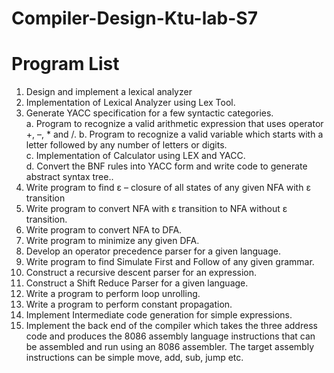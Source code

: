 # Compiler-Design-Ktu-lab-S7
# Program List
 1.	Design and implement a lexical analyzer			 		 	
2.	Implementation of Lexical Analyzer using Lex Tool.	                         
3.	Generate YACC specification for a few syntactic categories. 		 
a.	Program to recognize a valid arithmetic expression that uses operator +, –, * and /. 
b.	Program to recognize a valid variable which starts with a letter followed by any number of letters or digits. 	
c.	Implementation of Calculator using LEX and YACC.	
d.	Convert the BNF rules into YACC form and write code to generate abstract syntax tree..	
4.	Write program to find ε – closure of all states of any given NFA with ε transition									
5.	Write program to convert NFA with ε transition to NFA without ε transition. 	
6.	Write program to convert NFA to DFA.						
7.	Write program to minimize any given DFA.						
8.	Develop an operator precedence parser for a given language. 			
9.	Write program to find Simulate First and Follow of any given grammar. 	            
10.	Construct a recursive descent parser for an expression. 	                                    
11.	Construct a Shift Reduce Parser for a given language. 	                                    
12.	Write a program to perform loop unrolling. 						
13.	Write a program to perform constant propagation. 					
14.	Implement Intermediate code generation for simple expressions. 			
15.	Implement the back end of the compiler which takes the three address code and produces the 8086 assembly language instructions that can be assembled and run using an 8086 assembler. The target assembly instructions can be simple move, add, sub, jump etc.
